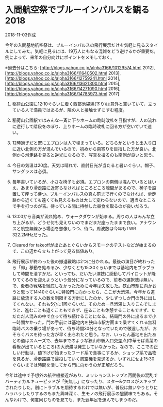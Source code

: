 # 入間航空祭でブルーインパルスを観る2018

2018-11-03作成

今年の入間基地航空祭は、ブルーインパルスの飛行展示だけを気軽に見るスタイルにしてみた。気軽に見るには、19万人にもなる混雑をどう避けるかが重要だ。例によって、来年の自分向けにポイントをメモしておく。

※過去分はこちら: [http://blogs.yahoo.co.jp/alpha3166/10129574.html 2012], [http://blogs.yahoo.co.jp/alpha3166/11640502.html 2013], [http://blogs.yahoo.co.jp/alpha3166/12759241.html 2014], [http://blogs.yahoo.co.jp/alpha3166/13621300.html 2015], [http://blogs.yahoo.co.jp/alpha3166/14271090.html 2016], [http://blogs.yahoo.co.jp/alpha3166/14785973.html 2017]

1) 稲荷山公園に12:10ぐらいに着く西部池袋線(下り)は意外と空いていて、立っている人で満員ではあるが、隣の人と接触せずにすむ程度。

2) 稲荷山公園駅ではみんな一斉に下りホームの臨時改札を目指すが、人の流れに逆行して階段をのぼり、上りホームの臨時改札に回る方が空いていて速い。

3) 12時過ぎだと既にエプロンは人で埋まっている。どちらかというと出入り口に近い北側の方が混んでいるので、初めから南寄りを目指した方が良い。北側から滑走路を見ると逆光になるので、写真を撮るのも南側が良いと思う。

4) 今日の気温は20度。天気は晴れで、直射日光が当たると暑いぐらい。帽子、サングラスは必須。

5) 毎年書いているが、小さな椅子も必須。エプロンの南側は混んでいるとはいえ、あまり滑走路に近寄らなければところどころ隙間があるので、椅子を設置して座って待つ。ブルーインパルスの真ん前まで行くのでなければ、滑走路から近くても遠くても見えるものは大して変わらないので、適当なところで手を打つのが吉。待っている間に持参した昼食を取るのが良いだろう。

6) 13:00から音楽が流れ始め、ウォークダウンが始まる。周りの人はみんな立ち上がるが、どうせ何も見えないのでまだまだ座ったままで良い。アナウンスと航空無線から場面を想像しつつ、待つ。周波数は今年もTWR 322.2MHzだった。

7) Cleared for takeoffが出たあとぐらいからスモークのテストなどが始まるので、この辺から立ち上がって見る価値あり。

8) 飛行展示が終わった後の撤退戦略は2つに分かれる。最後の演目が終わったら「即」移動を始めるか、少なくとも15:30ぐらいまでは基地内をブラブラして時間を潰すかだ。といっても、だいたい演技に感動してパイロットが降りてくるのを迎えようという気分になっているので、前者の選択肢は無い。で、後者の戦略を徹底しなかったために今年は失敗した。狭山市駅に向かおうと思って14:40ぐらいに特設門に向かったら、ここが大渋滞。今年から道路に放流する人の数を制限する方針にしたのか、少しずつしか門の外に出してくれない。それも5分に1回ぐらいだ。そのため一旦渋滞に入りこんでしまうと、進むことも退くこともできず、座ることも休憩することもできず、ただただ人混みの中で立って待ち続けることになる。結局門の外に出るまで小一時間かかった。門の手前には基地内を狭山市駅方面まで乗せてくれる無料臨時バスの乗り場があって、待ち時間30分となっていたので敬遠したが、おそらくバスを待った方が早く出られたと思う。なお、いったん基地を出たあとの道はスムーズで、去年までのような狭山市駅入口交差点(中華そば青葉の看板が出ているところ)の大渋滞は発生していなかった。なので、ここでの正しい行動は、値下げが始まったフード系で食事にするか、ショップ系で品物を見るか、滑走路脇で帰投していく航空機を見送るか、いずれにせよ15:30ぐらいまでは時間を潰してから門に向かうのが正解だろう。

今年は途中で予想外の航空機接近があり、ミッションストップと再開後の混乱でバーティカルキューピッドが「矢無し」になったり、スター&クロスがスキップされたりした。別にトラブルを期待するわけでは無いが、普段は無いやりとりにハラハラしたりするのもまた興味深く、生モノの飛行展示の醍醐味でもある。そんなわけで、何度同じものを見ても、また翌年足を運んでしまうのだ。
